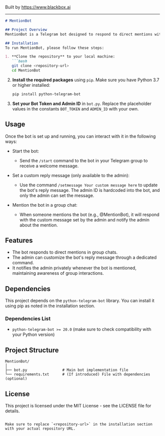 
Built by https://www.blackbox.ai

---

```markdown
# MentionBot

## Project Overview
MentionBot is a Telegram bot designed to respond to direct mentions within group chats. It allows the admin to customize the bot's reply message whenever it is mentioned, enhancing the interaction experience in Telegram groups. The bot notifies the admin of all mentions, ensuring swift acknowledgment and response.

## Installation
To run MentionBot, please follow these steps:

1. **Clone the repository** to your local machine:
   ```bash
   git clone <repository-url>
   cd MentionBot
   ```

2. **Install the required packages** using `pip`. Make sure you have Python 3.7 or higher installed:
   ```bash
   pip install python-telegram-bot
   ```

3. **Set your Bot Token and Admin ID** in `bot.py`. Replace the placeholder values in the constants `BOT_TOKEN` and `ADMIN_ID` with your own.

## Usage
Once the bot is set up and running, you can interact with it in the following ways:

- Start the bot:
  - Send the `/start` command to the bot in your Telegram group to receive a welcome message.

- Set a custom reply message (only available to the admin):
  - Use the command `/setmessage Your custom message here` to update the bot's reply message. The admin ID is hardcoded into the bot, and only the admin can set the message.

- Mention the bot in a group chat:
  - When someone mentions the bot (e.g., @MentionBot), it will respond with the custom message set by the admin and notify the admin about the mention.

## Features
- The bot responds to direct mentions in group chats.
- The admin can customize the bot's reply message through a dedicated command.
- It notifies the admin privately whenever the bot is mentioned, maintaining awareness of group interactions.

## Dependencies
This project depends on the `python-telegram-bot` library. You can install it using pip as noted in the installation section.

### Dependencies List
- `python-telegram-bot >= 20.0` (make sure to check compatibility with your Python version)

## Project Structure
```
MentionBot/
│
├── bot.py                # Main bot implementation file
└── requirements.txt      # (If introduced) File with dependencies (optional)
```

## License
This project is licensed under the MIT License - see the LICENSE file for details.
```

Make sure to replace `<repository-url>` in the installation section with your actual repository URL.